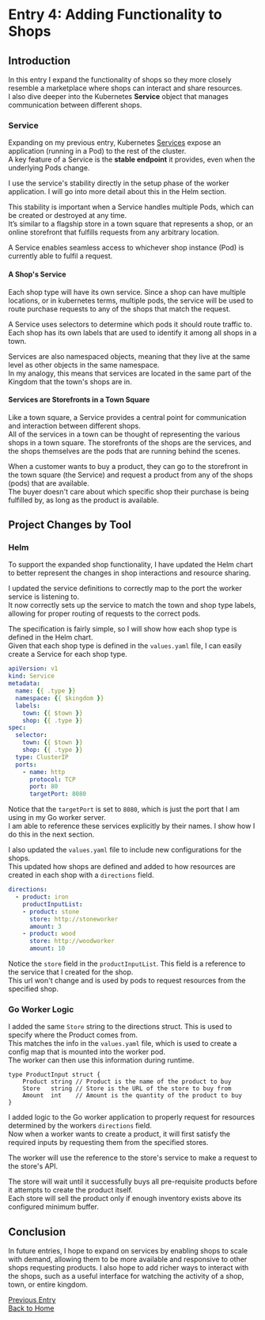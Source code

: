 # Entry 4: Adding Functionality to Shops

## Introduction

In this entry I expand the functionality of shops so they more closely resemble a marketplace where shops can interact and share resources.  
I also dive deeper into the Kubernetes **Service** object that manages communication between different shops.

### Service

Expanding on my previous entry, Kubernetes [Services](https://kubernetes.io/docs/concepts/services-networking/service/) expose an application (running in a Pod) to the rest of the cluster.  
A key feature of a Service is the **stable endpoint** it provides, even when the underlying Pods change.

I use the service's stability directly in the setup phase of the worker application. I will go into more detail about this in the Helm section.

This stability is important when a Service handles multiple Pods, which can be created or destroyed at any time.  
It’s similar to a flagship store in a town square that represents a shop, or an online storefront that fulfills requests from any arbitrary location.

A Service enables seamless access to whichever shop instance (Pod) is currently able to fulfil a request.  

#### A Shop's Service

Each shop type will have its own service. Since a shop can have multiple locations, or in kubernetes terms, multiple pods, the service will be used to route purchase requests to any of the shops that match the request.

A Service uses selectors to determine which pods it should route traffic to. Each shop has its own labels that are used to identify it among all shops in a town.

Services are also namespaced objects, meaning that they live at the same level as other objects in the same namespace.  
In my analogy, this means that services are located in the same part of the Kingdom that the town's shops are in.

#### Services are Storefronts in a Town Square

Like a town square, a Service provides a central point for communication and interaction between different shops.  
All of the services in a town can be thought of representing the various shops in a town square. The storefronts of the shops are the services, and the shops themselves are the pods that are running behind the scenes.

When a customer wants to buy a product, they can go to the storefront in the town square (the Service) and request a product from any of the shops (pods) that are available.  
The buyer doesn't care about which specific shop their purchase is being fulfilled by, as long as the product is available.  

## Project Changes by Tool

### Helm

To support the expanded shop functionality, I have updated the Helm chart to better represent the changes in shop interactions and resource sharing.

I updated the service definitions to correctly map to the port the worker service is listening to.  
It now correctly sets up the service to match the town and shop type labels, allowing for proper routing of requests to the correct pods.

The specification is fairly simple, so I will show how each shop type is defined in the Helm chart.  
Given that each shop type is defined in the `values.yaml` file, I can easily create a Service for each shop type.

```yaml
apiVersion: v1
kind: Service
metadata:
  name: {{ .type }}
  namespace: {{ $kingdom }}
  labels:
    town: {{ $town }}
    shop: {{ .type }}
spec:
  selector:
    town: {{ $town }}
    shop: {{ .type }}
  type: ClusterIP
  ports:
    - name: http
      protocol: TCP
      port: 80
      targetPort: 8080
```

Notice that the `targetPort` is set to `8080`, which is just the port that I am using in my Go worker server.  
I am able to reference these services explicitly by their names. I show how I do this in the next section.

I also updated the `values.yaml` file to include new configurations for the shops.  
This updated how shops are defined and added to how resources are created in each shop with a `directions` field.

```yaml
directions:
  - product: iron
    productInputList:
    - product: stone
      store: http://stoneworker
      amount: 3
    - product: wood
      store: http://woodworker
      amount: 10
```

Notice the `store` field in the `productInputList`. This field is a reference to the service that I created for the shop.  
This url won't change and is used by pods to request resources from the specified shop.  

### Go Worker Logic

I added the same `Store` string to the directions struct. This is used to specify where the Product comes from.  
This matches the info in the `values.yaml` file, which is used to create a config map that is mounted into the worker pod.  
The worker can then use this information during runtime.  

```golang
type ProductInput struct {
    Product string // Product is the name of the product to buy
    Store   string // Store is the URL of the store to buy from
    Amount  int    // Amount is the quantity of the product to buy
}
```

I added logic to the Go worker application to properly request for resources determined by the workers `directions` field.  
Now when a worker wants to create a product, it will first satisfy the required inputs by requesting them from the specified stores.  

The worker will use the reference to the store's service to make a request to the store's API.  

The store will wait until it successfully buys all pre-requisite products before it attempts to create the product itself.  
Each store will sell the product only if enough inventory exists above its configured minimum buffer.  

## Conclusion

In future entries, I hope to expand on services by enabling shops to scale with demand, allowing them to be more available and responsive to other shops requesting products.
I also hope to add richer ways to interact with the shops, such as a useful interface for watching the activity of a shop, town, or entire kingdom.

[Previous Entry](entry3.md)  
[Back to Home](index.md)
